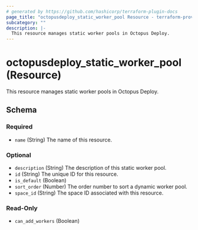 ```yaml
---
# generated by https://github.com/hashicorp/terraform-plugin-docs
page_title: "octopusdeploy_static_worker_pool Resource - terraform-provider-octopusdeploy"
subcategory: ""
description: |-
  This resource manages static worker pools in Octopus Deploy.
---
```


# octopusdeploy_static_worker_pool (Resource)

This resource manages static worker pools in Octopus Deploy.



<!-- schema generated by tfplugindocs -->
## Schema

### Required

- `name` (String) The name of this resource.

### Optional

- `description` (String) The description of this static worker pool.
- `id` (String) The unique ID for this resource.
- `is_default` (Boolean)
- `sort_order` (Number) The order number to sort a dynamic worker pool.
- `space_id` (String) The space ID associated with this resource.

### Read-Only

- `can_add_workers` (Boolean)


